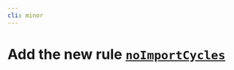 ```yaml
---
cli: minor
---
```


# Add the new rule [`noImportCycles`](https://biomejs.dev/linter/rules/no-import-cycles)
